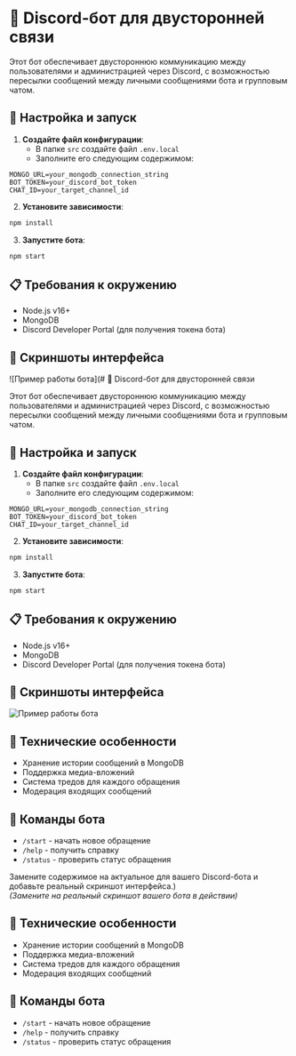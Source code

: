 # 🍕 Discord-бот для двусторонней связи

Этот бот обеспечивает двустороннюю коммуникацию между пользователями и администрацией через Discord, с возможностью пересылки сообщений между личными сообщениями бота и групповым чатом.

## 🚀 Настройка и запуск

1. **Создайте файл конфигурации**:
   - В папке `src` создайте файл `.env.local`
   - Заполните его следующим содержимом:

```env
MONGO_URL=your_mongodb_connection_string
BOT_TOKEN=your_discord_bot_token
CHAT_ID=your_target_channel_id
```

2. **Установите зависимости**:
```bash
npm install
```

3. **Запустите бота**:
```bash
npm start
```

## 📋 Требования к окружению
- Node.js v16+
- MongoDB
- Discord Developer Portal (для получения токена бота)

## 📸 Скриншоты интерфейса

![Пример работы бота](# 🍕 Discord-бот для двусторонней связи

Этот бот обеспечивает двустороннюю коммуникацию между пользователями и администрацией через Discord, с возможностью пересылки сообщений между личными сообщениями бота и групповым чатом.

## 🚀 Настройка и запуск

1. **Создайте файл конфигурации**:
   - В папке `src` создайте файл `.env.local`
   - Заполните его следующим содержимом:

```env
MONGO_URL=your_mongodb_connection_string
BOT_TOKEN=your_discord_bot_token
CHAT_ID=your_target_channel_id
```

2. **Установите зависимости**:
```bash
npm install
```

3. **Запустите бота**:
```bash
npm start
```

## 📋 Требования к окружению
- Node.js v16+
- MongoDB
- Discord Developer Portal (для получения токена бота)

## 📸 Скриншоты интерфейса

![Пример работы бота](https://example.com/path/to/screenshot.png)  

## 🔧 Технические особенности
- Хранение истории сообщений в MongoDB
- Поддержка медиа-вложений
- Система тредов для каждого обращения
- Модерация входящих сообщений

## 🤖 Команды бота
- `/start` - начать новое обращение
- `/help` - получить справку
- `/status` - проверить статус обращения

Замените содержимое на актуальное для вашего Discord-бота и добавьте реальный скриншот интерфейса.)  
*(Замените на реальный скриншот вашего бота в действии)*

## 🔧 Технические особенности
- Хранение истории сообщений в MongoDB
- Поддержка медиа-вложений
- Система тредов для каждого обращения
- Модерация входящих сообщений

## 🤖 Команды бота
- `/start` - начать новое обращение
- `/help` - получить справку
- `/status` - проверить статус обращения

